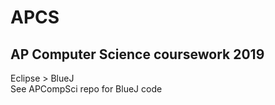 # APCS
## AP Computer Science coursework 2019<br/>
Eclipse > BlueJ<br/>
See APCompSci repo for BlueJ code